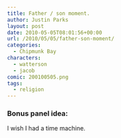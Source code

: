 ```yaml
---
title: Father / son moment.
author: Justin Parks
layout: post
date: 2010-05-05T08:01:56+00:00
url: /2010/05/05/father-son-moment/
categories:
  - Chipmunk Bay
characters:
  - watterson
  - jacob
comic: 200100505.png 
tags:
  - religion
---
```

### Bonus panel idea:
I wish I had a time machine.